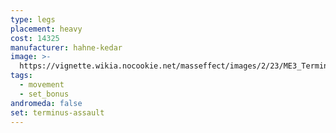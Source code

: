 ```yaml
---
type: legs
placement: heavy
cost: 14325
manufacturer: hahne-kedar
image: >-
  https://vignette.wikia.nocookie.net/masseffect/images/2/23/ME3_Terminus_Assault_Armor.png/revision/latest?cb=20120314195928
tags:
  - movement
  - set_bonus
andromeda: false
set: terminus-assault
---
```

